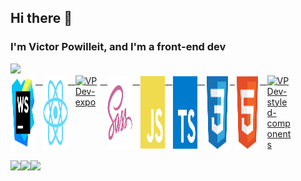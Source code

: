 ## Hi there 👋
### I'm Victor Powilleit, and I'm a front-end dev

<div align="left">
  <a href="https://github.com/VictorPowilleit">
  <!-- img height="180rem" src="https://github-readme-stats.vercel.app/api?username=Victorpowilleit&show_icons=true&theme=react&include_all_commits=true&count_private=true"/ -->
  <img height="180rem" src="https://github-readme-stats.vercel.app/api/top-langs/?username=VictorPowilleit&layout=compact&langs_count=7&theme=react"/>
</div>

<div style="display: flex;"><br>
  <img class="techImg" align="center" alt="VPDev-Webstorm" width="40" src="https://raw.githubusercontent.com/devicons/devicon/master/icons/webstorm/webstorm-original.svg" />&nbsp;&nbsp;&nbsp;
  <img align="center" alt="VPDev-React" width="40" src="https://raw.githubusercontent.com/devicons/devicon/master/icons/react/react-original.svg" />&nbsp;&nbsp;&nbsp;
  <img align="center" alt="VPDev-expo" width="40" src="https://mobiletech360.co/Apps/wp-content/uploads/2021/08/Expo-APK-v2.21.5-Download-150x150.png">&nbsp;&nbsp;&nbsp;
  <img align="center" alt="VPDev-Sass" width="40" src="https://raw.githubusercontent.com/devicons/devicon/master/icons/sass/sass-original.svg" />&nbsp;&nbsp;&nbsp;
  <img align="center" alt="VPDev-JS" width="40" src="https://raw.githubusercontent.com/devicons/devicon/master/icons/javascript/javascript-plain.svg">&nbsp;&nbsp;&nbsp;
  <img align="center" alt="VPDev-Ts" width="40" src="https://raw.githubusercontent.com/devicons/devicon/master/icons/typescript/typescript-plain.svg">&nbsp;&nbsp;&nbsp;
  <img align="center" alt="VPDev-CSS3" width="40" src="https://raw.githubusercontent.com/devicons/devicon/master/icons/css3/css3-original.svg">&nbsp;&nbsp;
  <img align="center" alt="VPDev-HTML5" width="40" src="https://raw.githubusercontent.com/devicons/devicon/master/icons/html5/html5-original.svg">&nbsp;&nbsp;&nbsp;
  <img align="center" alt="VPDev-styled-components" width="40" src="https://styled-components.com/atom.png">
</div>
<br/>
<div>
  <a href = "mailto:contato@vpdev.com.br"><img src="https://img.shields.io/badge/Mail%3A-contato%40vpdev.com.br-brightgreen?style=for-the-badge"></a><a href="https://instagram.com/_victor.powilleit_" target="_blank"><img src="https://img.shields.io/badge/-Instagram-%23E4405F?style=for-the-badge&logo=instagram&logoColor=white" target="_blank"></a><a href="https://www.linkedin.com/in/victor-powilleit-42945b255" target="_blank"><img src="https://img.shields.io/badge/-LinkedIn-%230077B5?style=for-the-badge&logo=linkedin&logoColor=white" target="_blank"></a> 
</div>

